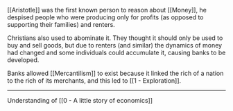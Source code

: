[[Aristotle]] was the first known person to reason about [[Money]], he despised people who were producing only for profits (as opposed to supporting their families) and renters.

Christians also used to abominate it. They thought it should only be used to buy and sell goods, but due to renters (and similar) the dynamics of money had changed and some individuals could accumulate it, causing banks to be developed.

Banks allowed [[Mercantilism]] to exist because it linked the rich of a nation to the rich of its merchants, and this led to [[1 - Exploration]].

---

Understanding of [[0 - A little story of economics]]